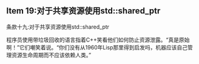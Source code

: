 ## Item 19:对于共享资源使用std::shared_ptr
条款十九:对于共享资源使用std::shared_ptr

程序员使用带垃圾回收的语言指着C++笑看他们如何防止资源泄露。“真是原始啊！”它们嘲笑着说。“你们没有从1960年Lisp那里得到启发吗，机器应该自己管理资源生命周期而不应该依赖人类。”
